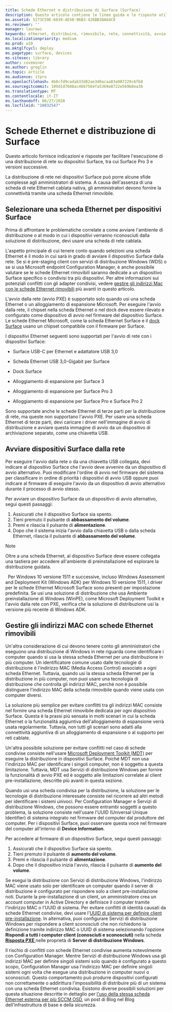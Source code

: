 ```yaml
---
title: Schede Ethernet e distribuzione di Surface (Surface)
description: Questo articolo contiene le linee guida e le risposte utili per aiutarti a eseguire una distribuzione di rete nei dispositivi Surface.
ms.assetid: 5273C59E-6039-4E50-96B3-426BB38A64C0
ms.reviewer: ''
manager: laurawi
keywords: ethernet, distribuire, rimovibile, rete, connettività, avvio, firmware, dispositivo, scheda, avvio PXE, USB
ms.localizationpriority: medium
ms.prod: w10
ms.mktglfcycl: deploy
ms.pagetype: surface, devices
ms.sitesec: library
author: coveminer
ms.author: greglin
ms.topic: article
ms.audience: itpro
ms.openlocfilehash: 4b0cfd9cadab33d82ae3d0acaa83e007229c6fb8
ms.sourcegitcommit: 109d1d7608ac4667564fa5369e8722e569b8ea36
ms.translationtype: MT
ms.contentlocale: it-IT
ms.lasthandoff: 06/27/2020
ms.locfileid: "10832547"
---
```

# Schede Ethernet e distribuzione di Surface


Questo articolo fornisce indicazioni e risposte per facilitare l'esecuzione di una distribuzione di rete su dispositivi Surface, tra cui Surface Pro 3 e versioni successive.

La distribuzione di rete nei dispositivi Surface può porre alcune sfide complesse agli amministratori di sistema. A causa dell'assenza di una scheda di rete Ethernet cablata nativa, gli amministratori devono fornire la connettività tramite una scheda Ethernet rimovibile.

##  <a name="select-an-ethernet-adapter-for-surface-devices"></a>Selezionare una scheda Ethernet per dispositivi Surface


Prima di affrontare le problematiche correlate a come avviare l'ambiente di distribuzione o al modo in cui i dispositivi verranno riconosciuti dalla soluzione di distribuzione, devi usare una scheda di rete cablata.

L'aspetto principale di cui tenere conto quando selezioni una scheda Ethernet è il modo in cui sarà in grado di avviare il dispositivo Surface dalla rete. Se si è pre-staging client con servizi di distribuzione Windows (WDS) o se si usa Microsoft endpoint Configuration Manager, è anche possibile valutare se le schede Ethernet rimovibili saranno dedicate a un dispositivo Surface specifico o condivisi tra più dispositivi. Per altre informazioni sui potenziali conflitti con gli adapter condivisi, vedere [gestire gli indirizzi Mac con le schede Ethernet rimovibili](#manage-mac-addresses) più avanti in questo articolo.

L'avvio dalla rete (avvio PXE) è supportato solo quando usi una scheda Ethernet o un alloggiamento di espansione Microsoft. Per eseguire l'avvio dalla rete, il chipset nella scheda Ethernet o nel dock deve essere rilevato e configurato come dispositivo di avvio nel firmware del dispositivo Surface. Le schede Ethernet Microsoft, come la scheda Ethernet Surface e il [dock Surface](https://www.microsoft.com/surface/accessories/surface-dock) usano un chipset compatibile con il firmware per Surface.

I dispositivi Ethernet seguenti sono supportati per l'avvio di rete con i dispositivi Surface:

-   Surface USB-C per Ethernet e adattatore USB 3,0

-   Scheda Ethernet USB 3,0-Gigabit per Surface

-   Dock Surface

-   Alloggiamento di espansione per Surface 3

-   Alloggiamento di espansione per Surface Pro 3

-   Alloggiamento di espansione per Surface Pro e Surface Pro 2

Sono supportate anche le schede Ethernet di terze parti per la distribuzione di rete, ma queste non supportano l'avvio PXE. Per usare una scheda Ethernet di terze parti, devi caricare i driver nell'immagine di avvio di distribuzione e avviare questa immagine di avvio da un dispositivo di archiviazione separato, come una chiavetta USB.

##  <a name="boot-surface-devices-from-the-network"></a>Avviare dispositivi Surface dalla rete

Per eseguire l'avvio dalla rete o da una chiavetta USB collegata, devi indicare al dispositivo Surface che l'avvio deve avvenire da un dispositivo di avvio alternativo. Puoi modificare l'ordine di avvio nel firmware del sistema per classificare in ordine di priorità i dispositivi di avvio USB oppure puoi indicare al firmware di eseguire l'avvio da un dispositivo di avvio alternativo durante il processo di avvio stesso.

Per avviare un dispositivo Surface da un dispositivo di avvio alternativo, segui questi passaggi:

1.  Assicurati che il dispositivo Surface sia spento.
2.  Tieni premuto il pulsante di **abbassamento del volume**.
3.  Premi e rilascia il pulsante di **alimentazione**.
4.  Dopo che il sistema inizia l'avvio dalla chiavetta USB o dalla scheda Ethernet, rilascia il pulsante di **abbassamento del volume**.

>[!NOTE]
>Oltre a una scheda Ethernet, al dispositivo Surface deve essere collegata una tastiera per accedere all'ambiente di preinstallazione ed esplorare la distribuzione guidata.

 
Per Windows 10 versione 1511 e successive, incluso Windows Assessment and Deployment Kit (Windows ADK) per Windows 10 versione 1511, i driver per le schede Ethernet Microsoft Surface sono presenti per impostazione predefinita. Se usi una soluzione di distribuzione che usa Ambiente preinstallazione di Windows (WinPE), come Microsoft Deployment Toolkit e l'avvio dalla rete con PXE, verifica che la soluzione di distribuzione usi la versione più recente di Windows ADK.

## <a href="" id="manage-mac-addresses"></a>Gestire gli indirizzi MAC con schede Ethernet rimovibili

Un'altra considerazione di cui devono tenere conto gli amministratori che eseguono una distribuzione di Windows in rete riguarda come identificare i computer quando si usa la stessa scheda Ethernet per una distribuzione in più computer. Un identificatore comune usato dalle tecnologie di distribuzione è l'indirizzo MAC (Media Access Control) associato a ogni scheda Ethernet. Tuttavia, quando usi la stessa scheda Ethernet per la distribuzione in più computer, non puoi usare una tecnologia di distribuzione che controlla gli indirizzi MAC, perché non è possibile distinguere l'indirizzo MAC della scheda rimovibile quando viene usata con computer diversi.

La soluzione più semplice per evitare conflitti tra gli indirizzi MAC consiste nel fornire una scheda Ethernet rimovibile dedicata per ogni dispositivo Surface. Questa è la prassi più sensata in molti scenari in cui la scheda Ethernet o la funzionalità aggiuntiva dell'alloggiamento di espansione verrà usata regolarmente. Tuttavia, non tutti gli scenari sono adatti alla connettività aggiuntiva di un alloggiamento di espansione o al supporto per reti cablate.

Un'altra possibile soluzione per evitare conflitti nel caso di schede condivise consiste nell'usare [Microsoft Deployment Toolkit (MDT)](https://technet.microsoft.com/windows/dn475741) per eseguire la distribuzione in dispositivi Surface. Poiché MDT non usa l'indirizzo MAC per identificare i singoli computer, non è soggetto a questa limitazione. Tuttavia, MDT usa Servizi di distribuzione Windows per fornire la funzionalità di avvio PXE ed è soggetto alle limitazioni correlate ai client pre-installazione, descritte più avanti in questa sezione.

Quando usi una scheda condivisa per la distribuzione, la soluzione per le tecnologie di distribuzione interessate consiste nel ricorrere ad altri metodi per identificare i sistemi univoci. Per Configuration Manager e Servizi di distribuzione Windows, che possono essere entrambi soggetti a questo problema, la soluzione consiste nell'usare l'UUID (Universal Unique Identifier) di sistema integrato nel firmware del computer dal produttore del computer. Per i dispositivi Surface, puoi osservare questa voce nel firmware del computer all'interno di **Device Information**.

Per accedere al firmware di un dispositivo Surface, segui questi passaggi:

1.  Assicurati che il dispositivo Surface sia spento.
2.  Tieni premuto il pulsante di **aumento del volume**.
3.  Premi e rilascia il pulsante di **alimentazione**.
4.  Dopo che il dispositivo inizia l'avvio, rilascia il pulsante di **aumento del volume**.

Se esegui la distribuzione con Servizi di distribuzione Windows, l'indirizzo MAC viene usato solo per identificare un computer quando il server di distribuzione è configurato per rispondere solo a client pre-installazione noti. Durante la pre-installazione di un client, un amministratore crea un account computer in Active Directory e definisce il computer tramite l'indirizzo MAC o l'UUID di sistema. Per evitare conflitti di identità causati da schede Ethernet condivise, devi usare l'[UUID di sistema per definire client pre-installazione](https://technet.microsoft.com/library/cc742034). In alternativa, puoi configurare Servizi di distribuzione Windows per rispondere a client sconosciuti che non richiedono la definizione tramite indirizzo MAC o UUID di sistema selezionando l'opzione **Rispondi a tutti i computer client (conosciuti e sconosciuti)** nella scheda [**Risposta PXE** ](https://technet.microsoft.com/library/cc732360)nelle proprietà di **Server di distribuzione Windows**.

Il rischio di conflitti con schede Ethernet condivise aumenta notevolmente con Configuration Manager. Mentre Servizi di distribuzione Windows usa gli indirizzi MAC per definire singoli sistemi solo quando è configurato a questo scopo, Configuration Manager usa l'indirizzo MAC per definire singoli sistemi ogni volta che esegue una distribuzione in computer nuovi o sconosciuti. Questo comportamento può produrre dispositivi configurati non correttamente o addirittura l'impossibilità di distribuire più di un sistema con una scheda Ethernet condivisa. Esistono diverse possibili soluzioni per questa situazione descritte in dettaglio per [l'uso della stessa scheda Ethernet esterna per più SCCM OSD](https://techcommunity.microsoft.com/t5/core-infrastructure-and-security/how-to-use-the-same-external-ethernet-adapter-for-multiple-sccm/ba-p/257374), un post di Blog nel Blog dell'infrastruttura di base e della sicurezza.

 

 





